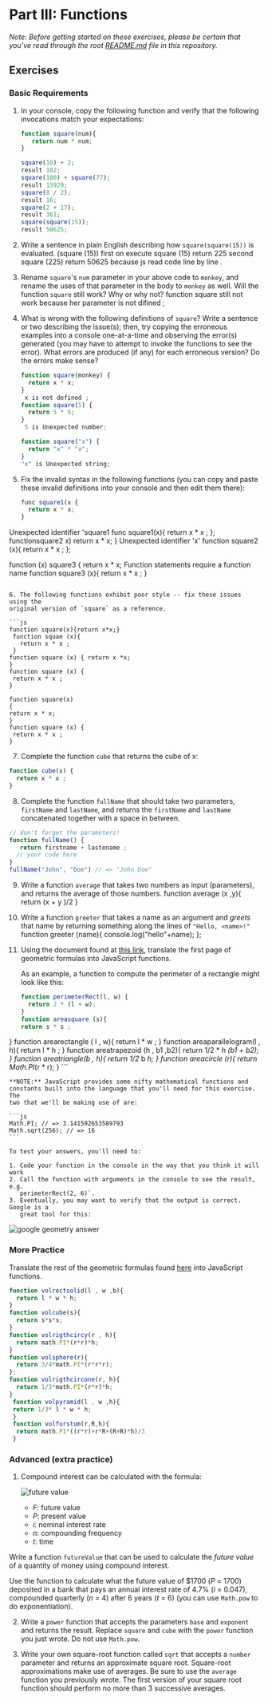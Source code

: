 # Part III: Functions

*Note: Before getting started on these exercises, please be certain that you've read through the root [README.md](../README.md) file in this repository.*

## Exercises

### Basic Requirements

1. In your console, copy the following function and verify
   that the following invocations match your expectations:

   ```js
   function square(num){
      return num * num;
   }

   square(10) + 2;
   result 102;
   square(100) + square(77);
   result 15929;
   square(8 / 2);
   result 16;
   square(2 + 17);
   result 361;
   square(square(15));
   result 50625;
   ```

2. Write a sentence in plain English describing how `square(square(15))` is
   evaluated.
   (square (15)) first on execute square (15) return 225
   second square (225) return 50625 because js read code line by line .

3. Rename `square`'s `num` parameter in your above code to `monkey`, and
   rename the uses of that parameter in the body to `monkey` as well. Will the
   function `square` still work? Why or why not?
   function square still not work because her parameter is not difined ;

4. What is wrong with the following definitions of `square`? Write a sentence or
   two describing the issue(s); then, try copying the erroneous examples into a
   console one-at-a-time and observing the error(s) generated (you may have to
   attempt to invoke the functions to see the error). What errors are produced
   (if any) for each erroneous version? Do the errors make sense?

   ```js
   function square(monkey) {
     return x * x;
   }
    x is not defined ;
   function square(5) {
     return 5 * 5;
   }
    5 is Unexpected number;

   function square("x") {
     return "x" * "x";
   }
   "x" is Unexpected string;
   ```

5. Fix the invalid syntax in the following functions (you can copy and paste these
   invalid definitions into your console and then edit them there):

   ```js
   func square1(x {
     return x * x;
   }
Unexpected identifier 'square1
  func square1(x){
    return x * x ;
  };
   functionsquare2 x)
     return x * x;
   }
   Unexpected identifier 'x'
   function square2 (x){
    return x * x ;
   };

   function (x) square3 {
     return x * x;
     Function statements require a function name
     function square3 (x){
      return x * x ;
     }
   ```

6. The following functions exhibit poor style -- fix these issues using the
   original version of `square` as a reference.

   ```js
   function square(x){return x*x;}
    function squae (x){
      return x * x ;
    }
   function square (x) { return x *x;
   }
   function square (x) {
    return x * x ; 
   }

   function square(x)
   {
   return x * x;
   }
   function square (x) {
    return x * x ;
   }
   ```

7. Complete the function `cube` that returns the cube of x:

  ```js
  function cube(x) {
    return x * x ;
  }
  ```

8. Complete the function `fullName` that should take two parameters, `firstName`
   and `lastName`, and returns the `firstName` and `lastName` concatenated
   together with a space in between.
    
  ```js
  // don't forget the parameters!
  function fullName() {
     return firstname + lastename ;
    // your code here
  }
  fullName("John", "Doe") // => "John Doe"
  ```

9. Write a function `average` that takes two numbers as input (parameters), and
   returns the average of those numbers.
   function average (x ,y){
    return (x + y )/2
   }

10. Write a function `greeter` that takes a name as an argument and *greets*
    that name by returning something along the lines of `"Hello, <name>!"`
    function greeter (name){
      console.log("hello"+name);
    };

11. Using the document found at <a href="http://www.gbcnv.edu/documents/ASC/docs/00000005.pdf" target="_blank">this link</a>, translate the first page of geometric
    formulas into JavaScript functions.

    As an example, a function to compute the perimeter of a rectangle might look
    like this:

    ```js
    function perimeterRect(l, w) {
      return 2 * (l + w);
    }
    function areasquare (s){
    return s * s ;
  }
    function arearectangle ( l , w){
      return l * w ;
    }
    function areaparallelogram(l , h){
      return l * h ;
    }
    function areatrapezoid (h , b1 ,b2){
      return 1/2 * h *(b1 + b2);
    }
    function areatriangle(b , h){
      return 1/2* b *h;
    }
    function areacircle (r){
      return Math.PI*(r * r);
    }
    ```

    **NOTE:** JavaScript provides some nifty mathematical functions and
    constants built into the language that you'll need for this exercise. The
    two that we'll be making use of are:

    ```js
    Math.PI; // => 3.141592653589793
    Math.sqrt(256); // => 16
    ```

    To test your answers, you'll need to:

    1. Code your function in the console in the way that you think it will work
    2. Call the function with arguments in the console to see the result, e.g.
      `perimeterRect(2, 6)`.
    3. Eventually, you may want to verify that the output is correct. Google is a
       great tool for this:


![google geometry answer](google-geometry-answer.gif)

### More Practice

Translate the rest of the geometric formulas found <a href="http://www.gbcnv.edu/documents/ASC/docs/00000005.pdf" target="_blank">here</a> into JavaScript functions.
```js
function volrectsolid(l , w ,b){
  return l * w * h;
}
function volcube(s){
  return s*s*s;
}
function volrigthcircy(r , h){
  return math.PI*(r*r)*h;
}
function volsphere(r){
  return 3/4*math.PI*(r*r*r);
};
function volrigthcircone(r, h){
  return 1/3*math.PI*(r*r)*h;
}
 function volpyramid(l , w ,h){
 return 1/3* l * w * h;
 }
 function volfurstum(r,R,h){
  return math.PI*((r*r)+r*R+(R+R)*h)/3
 }
  ```



### Advanced (extra practice)

1. Compound interest can be calculated with the formula:

    ![future value](future-value.png)

    - *F*: future value
    - *P*: present value
    - *i*: nominal interest rate
    - *n*: compounding frequency
    - *t*: time

  Write a function `futureValue` that can be used to calculate the *future value*
  of a quantity of money using compound interest.

  Use the function to calculate what the future value of $1700 (*P* = 1700)
  deposited in a bank that pays an annual interest rate of 4.7% (*i* = 0.047),
  compounded quarterly (*n* = 4) after 6 years (*t* = 6) (you can use `Math.pow`
  to do exponentiation).

2. Write a `power` function that accepts the parameters `base` and `exponent`
   and returns the result. Replace `square` and `cube` with the `power` function
   you just wrote. Do not use `Math.pow`.

3. Write your own square-root function called `sqrt` that accepts a `number`
   parameter and returns an approximate square root. Square-root approximations
   make use of averages. Be sure to use the `average` function you previously
   wrote. The first version of your square root function should perform no more
   than 3 successive averages.

